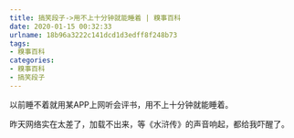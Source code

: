 ```yaml
---
title: 搞笑段子->用不上十分钟就能睡着 | 糗事百科
date: 2020-01-15 00:32:33
urlname: 18b96a3222c141dcd1d3edff8f248b73
tags: 
- 糗事百科
categories:
- 糗事百科
- 搞笑段子
---
```

以前睡不着就用某APP上网听会评书，用不上十分钟就能睡着。

昨天网络实在太差了，加载不出来，等《水浒传》的声音响起，都给我吓醒了。


